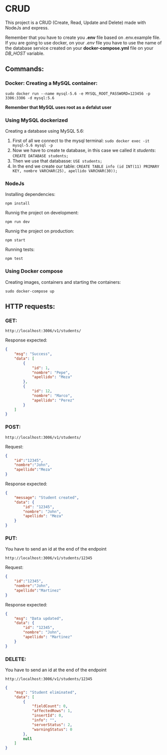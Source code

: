 # CRUD
This project is a CRUD (Create, Read, Update and Delete) made with NodeJs and express.

Remember that you have to create you **.env** file based on .env.example file. If you are going to use docker, on your *.env* file you have to use the name of the database service created on your **docker-compose.yml** file on your *DB_HOST* variable.
## Commands:
### Docker: Creating a MySQL container:
`sudo docker run --name mysql-5.6 -e MYSQL_ROOT_PASSWORD=123456 -p 3306:3306 -d mysql:5.6`

**Remember that MySQL uses root as a defalut user**
### Using MySQL dockerized
Creating a database using MySQL 5.6:
1. First of all we connect to the mysql terminal: `sudo docker exec -it mysql-5.6 mysql -p`
2. Now we have to create te database, in this case we called it *students*: `CREATE DATABASE students;`
3. Then we use that databasse: `USE students;`
4. In the end we create our table: `CREATE TABLE info (id INT(11) PRIMARY KEY, nombre VARCHAR(25), apellido VARCHAR(30));`
### NodeJs
Installing dependencies:

` npm install
`

Runnig the project on development:

`npm run dev
`

Runnig the project on production:

`npm start
`

Running tests:

`npm test
`
### Using Docker compose
Creating images, containers and starting the containers:

`sudo docker-compose up`

## HTTP requests:
### GET:
`http://localhost:3006/v1/students/
`

Response expected: 

```JSON
{
    "msg": "Success",
    "data": [
        {
            "id": 1,
            "nombre": "Pepe",
            "apellido": "Meza"
        },
        {
            "id": 12,
            "nombre": "Marco",
            "apellido": "Perez"
        }
    ]
}
```
### POST:
`http://localhost:3006/v1/students/
`

Request: 

```JSON
{
    "id":"12345",
    "nombre":"John",
    "apellido":"Meza"
}
```

Response expected:

```JSON
{
    "message": "Student created",
    "data": {
        "id": "12345",
        "nombre": "John",
        "apellido": "Meza"
    }
}
```

### PUT:
You have to send an id at the end of the endpoint

`http://localhost:3006/v1/students/12345
`

Request: 

```JSON
{
    "id":"12345",
    "nombre":"John",
    "apellido":"Martinez"
}
```

Response expected:

```JSON
{
    "msg": "Data updated",
    "data": {
        "id": "12345",
        "nombre": "John",
        "apellido": "Martinez"
    }
}
```

### DELETE:
You have to send an id at the end of the endpoint

`http://localhost:3006/v1/students/12345
`

```JSON
{
    "msg": "Student eliminated",
    "data": [
        {
            "fieldCount": 0,
            "affectedRows": 1,
            "insertId": 0,
            "info": "",
            "serverStatus": 2,
            "warningStatus": 0
        },
        null
    ]
}
```
